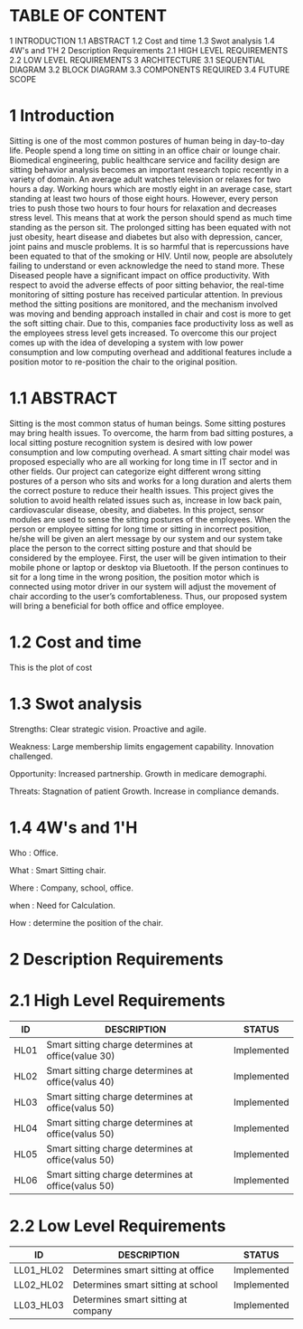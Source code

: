 # TABLE OF CONTENT
1 INTRODUCTION
1.1 ABSTRACT
1.2 Cost and time
1.3 Swot analysis
1.4 4W's and 1'H
2 Description Requirements
2.1 HIGH LEVEL REQUIREMENTS
2.2 LOW LEVEL REQUIREMENTS
3 ARCHITECTURE
3.1 SEQUENTIAL DIAGRAM
3.2 BLOCK DIAGRAM
3.3 COMPONENTS REQUIRED
3.4 FUTURE SCOPE
# 1 Introduction
Sitting is one of the most common postures of human being in day-to-day life.
People spend a long time on sitting in an office chair or lounge chair. Biomedical
engineering, public healthcare service and facility design are sitting behavior analysis
becomes an important research topic recently in a variety of
domain. An average adult watches television or relaxes for two hours a day. Working
hours which are mostly eight in an average case, start standing at least two hours of
those eight hours. However, every person tries to push those two hours to four hours
for relaxation and decreases stress level. This means that at work the person should
spend as much time standing as the person sit. The prolonged sitting has been equated
with not just obesity, heart disease and diabetes but also with depression, cancer, joint
pains and muscle problems. It is so harmful that is repercussions have been equated to
that of the smoking or HIV.
Until now, people are absolutely failing to understand or even acknowledge the
need to stand more. These Diseased people have a significant impact on office
productivity. With respect to avoid the adverse effects of poor sitting behavior, the
real-time monitoring of sitting posture has received particular attention.
In previous method the sitting positions are monitored, and the mechanism
involved was moving and bending approach installed in chair and cost is more to get
the soft sitting chair. Due to this, companies face productivity loss as well as the
employees stress level gets increased. To overcome this our project comes up with the
idea of developing a system with low power consumption and low computing overhead
and additional features include a position motor to re-position the chair to the original
position.

# 1.1 ABSTRACT 
Sitting is the most common status of human beings. Some sitting postures may bring
health issues. To overcome, the harm from bad sitting postures, a local sitting posture
recognition system is desired with low power consumption and low computing
overhead. A smart sitting chair model was proposed especially who are all working for
long time in IT sector and in other fields. Our project can categorize eight different
wrong sitting postures of a person who sits and works for a long duration and alerts
them the correct posture to reduce their health issues. This project gives the solution to
avoid health related issues such as, increase in low back pain, cardiovascular disease,
obesity, and diabetes. In this project, sensor modules are used to sense the sitting
postures of the employees. When the person or employee sitting for long time or sitting
in incorrect position, he/she will be given an alert message by our system and our system
take place the person to the correct sitting posture and that should be considered by the
employee. First, the user will be given intimation to their mobile phone or laptop or
desktop via Bluetooth. If the person continues to sit for a long time in the wrong
position, the position motor which is connected using motor driver in our system will
adjust the movement of chair according to the user’s comfortableness. Thus, our
proposed system will bring a beneficial for both office and office employee.

# 1.2 Cost and time

This is the plot of cost

# 1.3 Swot analysis

Strengths:
Clear strategic vision.
Proactive and agile.

Weakness:
Large membership limits engagement capability.
Innovation challenged.
 
Opportunity:
Increased partnership.
Growth in medicare demographi.

Threats:
Stagnation of patient Growth.
Increase in compliance demands.

# 1.4 4W's and 1'H
 Who : Office.

 What : Smart Sitting chair.

 Where : Company, school, office.

 when : Need for Calculation.

 How : determine the position of the chair.

# 2 Description Requirements

# 2.1 High Level Requirements
|**ID**|**DESCRIPTION**|**STATUS**| 
|----|----|----|
|HL01| Smart sitting charge determines at office(value 30)| Implemented
|HL02| Smart sitting charge determines at office(valus 40)| Implemented
|HL03| Smart sitting charge determines at office(valus 50)| Implemented        
|HL04| Smart sitting charge determines at office(valus 50)| Implemented
|HL05| Smart sitting charge determines at office(valus 50)| Implemented 
|HL06| Smart sitting charge determines at office(valus 50)| Implemented  
     
# 2.2 Low Level Requirements
|**ID**|**DESCRIPTION**|**STATUS**|
|---|---|---|
|LL01_HL02| Determines smart sitting at office|  Implemented
|LL02_HL02| Determines smart sitting at school|  Implemented        
|LL03_HL03| Determines smart sitting at company| Implemented
